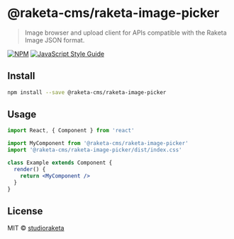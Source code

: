 # @raketa-cms/raketa-image-picker

> Image browser and upload client for APIs compatible with the Raketa Image JSON format.

[![NPM](https://img.shields.io/npm/v/@raketa-cms/raketa-image-picker.svg)](https://www.npmjs.com/package/@raketa-cms/raketa-image-picker) [![JavaScript Style Guide](https://img.shields.io/badge/code_style-standard-brightgreen.svg)](https://standardjs.com)

## Install

```bash
npm install --save @raketa-cms/raketa-image-picker
```

## Usage

```jsx
import React, { Component } from 'react'

import MyComponent from '@raketa-cms/raketa-image-picker'
import '@raketa-cms/raketa-image-picker/dist/index.css'

class Example extends Component {
  render() {
    return <MyComponent />
  }
}
```

## License

MIT © [studioraketa](https://github.com/studioraketa)
